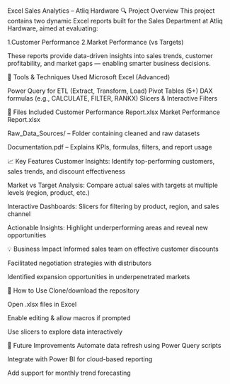 Excel Sales Analytics – Atliq Hardware
🔍 Project Overview
This project contains two dynamic Excel reports built for the Sales Department at Atliq Hardware, aimed at evaluating:

1.Customer Performance
2.Market Performance (vs Targets)

These reports provide data-driven insights into sales trends, customer profitability, and market gaps — enabling smarter business decisions.

🧰 Tools & Techniques Used
Microsoft Excel (Advanced)

Power Query for ETL (Extract, Transform, Load)
Pivot Tables (5+)
DAX formulas (e.g., CALCULATE, FILTER, RANKX)
Slicers & Interactive Filters

📁 Files Included
Customer Performance Report.xlsx
Market Performance Report.xlsx

Raw_Data_Sources/ – Folder containing cleaned and raw datasets

Documentation.pdf – Explains KPIs, formulas, filters, and report usage

📈 Key Features
Customer Insights: Identify top-performing customers, sales trends, and discount effectiveness

Market vs Target Analysis: Compare actual sales with targets at multiple levels (region, product, etc.)

Interactive Dashboards: Slicers for filtering by product, region, and sales channel

Actionable Insights: Highlight underperforming areas and reveal new opportunities

💡 Business Impact
Informed sales team on effective customer discounts

Facilitated negotiation strategies with distributors

Identified expansion opportunities in underpenetrated markets

🧪 How to Use
Clone/download the repository

Open .xlsx files in Excel

Enable editing & allow macros if prompted

Use slicers to explore data interactively

📌 Future Improvements
Automate data refresh using Power Query scripts

Integrate with Power BI for cloud-based reporting

Add support for monthly trend forecasting

